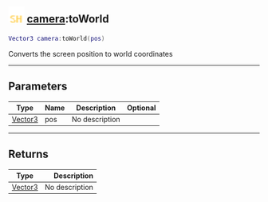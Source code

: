 ## <img src="../../.gitbook/assets/shared.png" width="32" height="32" /> [camera](../camera/README.md):toWorld

```lua
Vector3 camera:toWorld(pos)
```

Converts the screen position to world coordinates

-----------------
## Parameters

| Type   | Name | Description | Optional |
| ------ | ---- | ----------- | -------: |
| [Vector3](../vector3/README.md) | pos | No description |  |

-----------------
## Returns

| Type   | Description |
| ------ | ----------: |
| [Vector3](../vector3/README.md) | No description |
